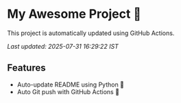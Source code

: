 # My Awesome Project 🚀

This project is automatically updated using GitHub Actions.

_Last updated: 2025-07-31 16:29:22 IST_

## Features
- Auto-update README using Python 🐍
- Auto Git push with GitHub Actions 🤖
